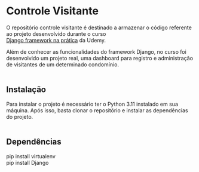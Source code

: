 # Controle Visitante


O repositório controle visitante é destinado a armazenar o código referente ao projeto desenvolvido durante o curso <br> <a href="https://www.udemy.com/course/djangoframeworknapratica/" target="_blank">Django framework na prática</a> da Udemy.



Além de conhecer as funcionalidades do framework Django, no curso foi desenvolvido um projeto real, uma dashboard para registro e administração de visitantes de um determinado condomínio.<br><br>


## Instalação

Para instalar o projeto é necessário ter o Python 3.11 instalado em sua máquina. Após isso, basta clonar o repositório e instalar as dependências do projeto.<br><br>

## Dependências
pip install virtualenv  
pip install Django

